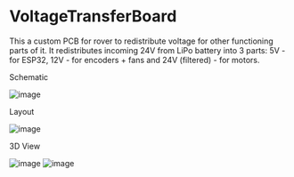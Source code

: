 # VoltageTransferBoard
This a custom PCB for rover to redistribute voltage for other functioning parts of it.
It redistributes incoming 24V from LiPo battery into 3 parts:
5V - for ESP32, 12V - for encoders + fans and 24V (filtered) - for motors.

Schematic

![image](https://github.com/user-attachments/assets/61a3a4cd-9a41-4ecd-a785-c06bb633d679)

Layout

![image](https://github.com/user-attachments/assets/cdaf3cc2-934e-4b4f-8146-785795ad3623)

3D View

![image](https://github.com/user-attachments/assets/f10c1c68-9298-4643-9880-d39c31ffa03a)
![image](https://github.com/user-attachments/assets/d3638f65-0cfb-40ce-a575-98444f11934e)



